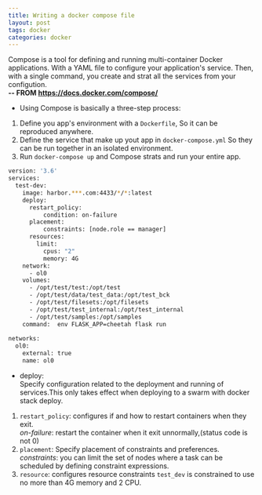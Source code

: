 ```yaml
---
title: Writing a docker compose file
layout: post
tags: docker
categories: docker
---
```

Compose is a tool for defining and running multi-container Docker applications. With a YAML file to configure your application's service. Then, with a single command, you create and strat all the services from your configution.    
**-- FROM https://docs.docker.com/compose/**

* Using Compose is basically a three-step process:

1.  Define you app's environment with a ```Dockerfile```, So it can be reproduced anywhere.
2.  Define the service that make up yout app in ```docker-compose.yml``` So they can be run together in an isolated environment.
3. Run ```docker-compose up``` and Compose strats and run your entire app.

```bash
version: '3.6'
services:
  test-dev:
    image: harbor.***.com:4433/*/*:latest
    deploy:
      restart_policy:
          condition: on-failure
      placement:
          constraints: [node.role == manager]
      resources:
        limit:
          cpus: "2"
          memory: 4G
    network:
      - ol0
    volumes:
      - /opt/test/test:/opt/test
      - /opt/test/data/test_data:/opt/test_bck
      - /opt/test/filesets:/opt/filesets
      - /opt/test/test_internal:/opt/test_internal
      - /opt/test/samples:/opt/samples
    command:  env FLASK_APP=cheetah flask run
    
networks:
  ol0:
    external: true
    name: ol0
```

* deploy:  
Specify configuration related to the deployment and running of services.This 
only takes effect when deploying to a swarm with docker stack deploy.  
1. ```restart_policy```: configures if and how to restart containers when they exit.  
    _on-failure_: restart the container when it exit unnormally,(status code is not 0)  
2. ```placement```: Specify placement of constraints and preferences.  
    _constraints_: you can limit the set of nodes where a task can be scheduled
     by defining constraint expressions.
3. ```resource```: configures resource constraints
    ```test_dev``` is constrained to use no more than 4G memory and 2 CPU.
